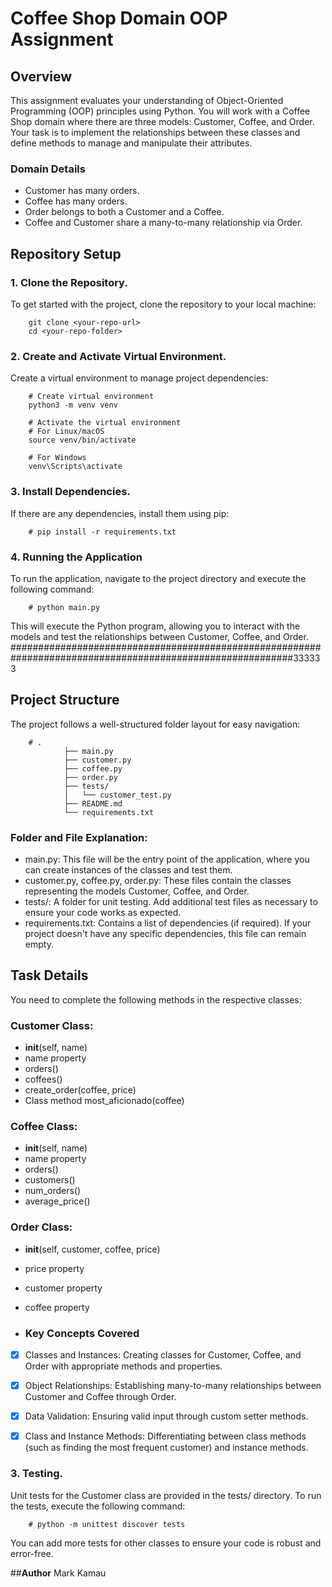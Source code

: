 # Coffee Shop Domain OOP Assignment

## Overview
This assignment evaluates your understanding of Object-Oriented Programming (OOP) principles using Python. You will work with a Coffee Shop domain where there are three models: Customer, Coffee, and Order. Your task is to implement the relationships between these classes and define methods to manage and manipulate their attributes.

### Domain Details
- Customer has many orders.
- Coffee has many orders.
- Order belongs to both a Customer and a Coffee.
- Coffee and Customer share a many-to-many relationship via Order.

## Repository Setup
### 1.  Clone the Repository.
To get started with the project, clone the repository to your local machine:

        git clone <your-repo-url>
        cd <your-repo-folder>

### 2.  Create and Activate Virtual Environment.
Create a virtual environment to manage project dependencies:

        # Create virtual environment
        python3 -m venv venv
        
        # Activate the virtual environment
        # For Linux/macOS
        source venv/bin/activate
        
        # For Windows
        venv\Scripts\activate

### 3.  Install Dependencies.
If there are any dependencies, install them using pip:


        # pip install -r requirements.txt

### 4.  Running the Application
To run the application, navigate to the project directory and execute the following command:


        # python main.py

This will execute the Python program, allowing you to interact with the models and test the relationships between Customer, Coffee, and Order.
###########################################################################################################333333
## Project Structure
The project follows a well-structured folder layout for easy navigation:


        # .
                ├── main.py                
                ├── customer.py            
                ├── coffee.py             
                ├── order.py               
                ├── tests/
                │   └── customer_test.py    
                ├── README.md              
                └── requirements.txt       

### **Folder and File Explanation:**
- main.py: This file will be the entry point of the application, where you can create instances of the classes and test them.
- customer.py, coffee.py, order.py: These files contain the classes representing the models Customer, Coffee, and Order.
- tests/: A folder for unit testing. Add additional test files as necessary to ensure your code works as expected.
- requirements.txt: Contains a list of dependencies (if required). If your project doesn't have any specific dependencies, this file can remain empty.

## Task Details
You need to complete the following methods in the respective classes:

### **Customer Class:**
- __init__(self, name)
- name property
- orders()
- coffees()
- create_order(coffee, price)
- Class method most_aficionado(coffee)


### **Coffee Class:**
- __init__(self, name)
- name property
- orders()
- customers()
- num_orders()
- average_price()


### **Order Class:**
- __init__(self, customer, coffee, price)
- price property
- customer property
- coffee property


- ### **Key Concepts Covered**
- [x] Classes and Instances: Creating classes for Customer, Coffee, and Order with appropriate methods and properties.
- [x] Object Relationships: Establishing many-to-many relationships between Customer and Coffee through Order.
- [x] Data Validation: Ensuring valid input through custom setter methods.
- [x] Class and Instance Methods: Differentiating between class methods (such as finding the most frequent customer) and instance methods.


### 3.  Testing.
Unit tests for the Customer class are provided in the tests/ directory. To run the tests, execute the following command:

        # python -m unittest discover tests

You can add more tests for other classes to ensure your code is robust and error-free.



##**Author**
Mark Kamau

